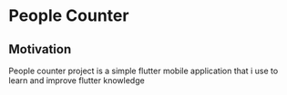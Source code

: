 # People Counter

## Motivation

People counter project is a simple flutter mobile application that i use to learn and improve flutter knowledge

